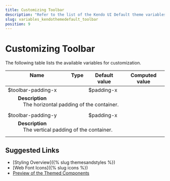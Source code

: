 ```yaml
---
title: Customizing Toolbar
description: "Refer to the list of the Kendo UI Default theme variables available for customization."
slug: variables_kendothemedefault_toolbar
position: 9
---
```


# Customizing Toolbar

The following table lists the available variables for customization.


<style>
.theme-variables th,
.theme-variables td {
  vertical-align: top;
}

.color-preview {
  margin-right: .5em;
  border-radius: 50%;
  width: 1em;
  height: 1em;
  vertical-align: top;
  display: inline-block;
  border: 1px solid rgba(0,0,0,.08);
}

.theme-variables-description-container > div {
  margin: 0 0 .5em 2em;
}

.theme-variables-description {
  display: block;
  margin-left: 1em;
}
</style>


<table class="theme-variables">
  <colgroup>
    <col style="width: 200px; white-space:nowrap;" />
    <col />
    <col />
    <col />
  </colgroup>
  <thead>
    <tr>
      <th>Name</th>
      <th>Type</th>
      <th>Default value</th>
      <th>Computed value</th>
    </tr>
  </thead>
  <tbody>
    <tr>
      <td>$toolbar-padding-x</td>
      <td></td>
      <td> $padding-x</td>
      <td> </td>
    </tr>
    <tr>
      <td colspan="4" class="theme-variables-description-container"><div><b>Description</b><div class="theme-variables-description">The horizontal padding of the container.</div></div>
      </td>
    </tr>
    <tr>
      <td>$toolbar-padding-y</td>
      <td></td>
      <td> $padding-x</td>
      <td> </td>
    </tr>
    <tr>
      <td colspan="4" class="theme-variables-description-container"><div><b>Description</b><div class="theme-variables-description">The vertical padding of the container.</div></div>
      </td>
    </tr>
    </tbody>
</table>


## Suggested Links

* [Styling Overview]({% slug themesandstyles %})
* [Web Font Icons]({% slug icons %})
* [Preview of the Themed Components](../)
